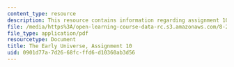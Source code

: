 ```yaml
---
content_type: resource
description: This resource contains information regarding assignment 10.
file: /media/https%3A/open-learning-course-data-rc.s3.amazonaws.com/8-286-the-early-universe-fall-2013/0901d77a7d2668fcffd6d10360ab3d56_MIT8_286F13_ps10.pdf
file_type: application/pdf
resourcetype: Document
title: The Early Universe, Assignment 10
uid: 0901d77a-7d26-68fc-ffd6-d10360ab3d56
---
```

